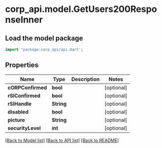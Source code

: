 # corp_api.model.GetUsers200ResponseInner

## Load the model package
```dart
import 'package:corp_api/api.dart';
```

## Properties
Name | Type | Description | Notes
------------ | ------------- | ------------- | -------------
**cORPConfirmed** | **bool** |  | [optional] 
**rSIConfirmed** | **bool** |  | [optional] 
**rSIHandle** | **String** |  | [optional] 
**disabled** | **bool** |  | [optional] 
**picture** | **String** |  | [optional] 
**securityLevel** | **int** |  | [optional] 

[[Back to Model list]](../README.md#documentation-for-models) [[Back to API list]](../README.md#documentation-for-api-endpoints) [[Back to README]](../README.md)


